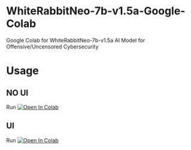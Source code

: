 # WhiteRabbitNeo-7b-v1.5a-Google-Colab
Google Colab for WhiteRabbitNeo-7b-v1.5a AI Model for Offensive/Uncensored Cybersecurity

# Usage

## NO UI
Run <a target="_blank" href="https://colab.research.google.com/github/Nick088Official/WhiteRabbitNeo-7b-v1.5a-Google-Colab/blob/main/WhiteRabbitNeo_7b_v1_5a_Manual.ipynb">
  <img src="https://colab.research.google.com/assets/colab-badge.svg" alt="Open In Colab"/>
</a>

## UI
Run <a target="_blank" href="https://colab.research.google.com/github/Nick088Official/WhiteRabbitNeo-7b-v1.5a-Google-Colab/blob/main/WhiteRabbitNeo_7b_v1_5a_UI.ipynb">
  <img src="https://colab.research.google.com/assets/colab-badge.svg" alt="Open In Colab"/>
</a>
